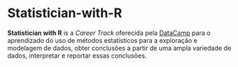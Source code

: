 # Statistician-with-R
 **Statistician with R** is a *Career Track* oferecida pela [DataCamp](https://learn.datacamp.com/career-tracks/statistician-with-r?version=1) para o aprendizado do uso de métodos estatísticos para a exploração e modelagem de dados, obter conclusões a partir de uma ampla variedade de dados, interpretar e reportar essas conclusões. 
